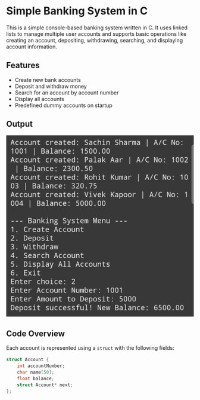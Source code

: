 # Simple Banking System in C

This is a simple console-based banking system written in C. It uses linked lists to manage multiple user accounts and supports basic operations like creating an account, depositing, withdrawing, searching, and displaying account information.

## Features

- Create new bank accounts
- Deposit and withdraw money
- Search for an account by account number
- Display all accounts
- Predefined dummy accounts on startup

## Output 
![Program Screenshot](Screenshot_20250513_091137_Coding%20C.jpg)

## Code Overview

Each account is represented using a `struct` with the following fields:

```c
struct Account {
    int accountNumber;
    char name[50];
    float balance;
    struct Account* next;
};
